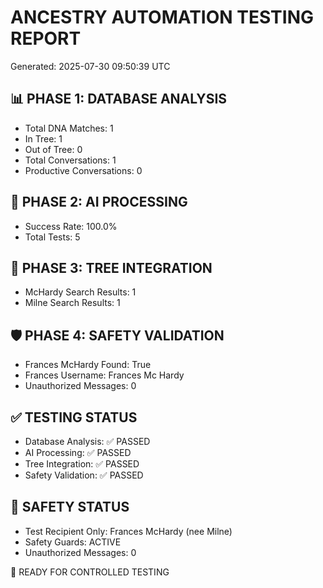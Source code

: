 
# ANCESTRY AUTOMATION TESTING REPORT
Generated: 2025-07-30 09:50:39 UTC

## 📊 PHASE 1: DATABASE ANALYSIS
- Total DNA Matches: 1
- In Tree: 1
- Out of Tree: 0
- Total Conversations: 1
- Productive Conversations: 0

## 🤖 PHASE 2: AI PROCESSING
- Success Rate: 100.0%
- Total Tests: 5

## 🌳 PHASE 3: TREE INTEGRATION
- McHardy Search Results: 1
- Milne Search Results: 1

## 🛡️ PHASE 4: SAFETY VALIDATION
- Frances McHardy Found: True
- Frances Username: Frances Mc Hardy
- Unauthorized Messages: 0

## ✅ TESTING STATUS
- Database Analysis: ✅ PASSED
- AI Processing: ✅ PASSED
- Tree Integration: ✅ PASSED
- Safety Validation: ✅ PASSED

## 🚨 SAFETY STATUS
- Test Recipient Only: Frances McHardy (nee Milne)
- Safety Guards: ACTIVE
- Unauthorized Messages: 0

🎉 READY FOR CONTROLLED TESTING
